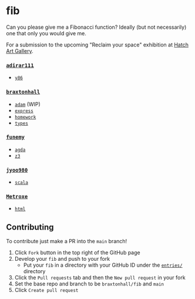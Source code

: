 # fib

Can you please give me a Fibonacci function? Ideally (but not necessarily) one that only you would give me.

For a submission to the upcoming "Reclaim your space" exhibition at [Hatch Art Gallery](https://www.instagram.com/hatch_artgallery).

### [`adirar111`](https://github.com/adirar111)
- [`y86`](./entries/adirar111/y86/fib.s)

### [`braxtonhall`](https://github.com/braxtonhall)
- [`adam`](./entries/braxtonhall/adam/main.py) (WIP)
- [`express`](./entries/braxtonhall/express/index.js)
- [`homework`](./entries/braxtonhall/homework/fib.cpp)
- [`types`](./entries/braxtonhall/types/index.ts)
<!-- - `smt` compiles to SMT, and the solver gives you the fib sequence -->
<!-- - `imperitive-church` imperitive implementation in the lambda calculus -->

### [`funemy`](https://github.com/funemy)
- [`agda`](./entries/funemy/agda/fib1.agda)
- [`z3`](./entries/funemy/z3/z3fib.sh)

### [`jyoo980`](https://github.com/jyoo980)
- [`scala`](./entries/jyoo980/scala/Fib.scala)

### [`Metroxe`](https://github.com/Metroxe)
- [`html`](./entries/Metroxe/index.html)

## Contributing
To contribute just make a PR into the `main` branch!

1. Click `Fork` button in the top right of the GitHub page
1. Develop your `fib` and push to your fork
   - Put your `fib` in a directory with your GitHub ID under the [`entries/`](./entries) directory
1. Click the `Pull requests` tab and then the `New pull request` in your fork
1. Set the base repo and branch to be `braxtonhall/fib` and `main`
1. Click `Create pull request`
